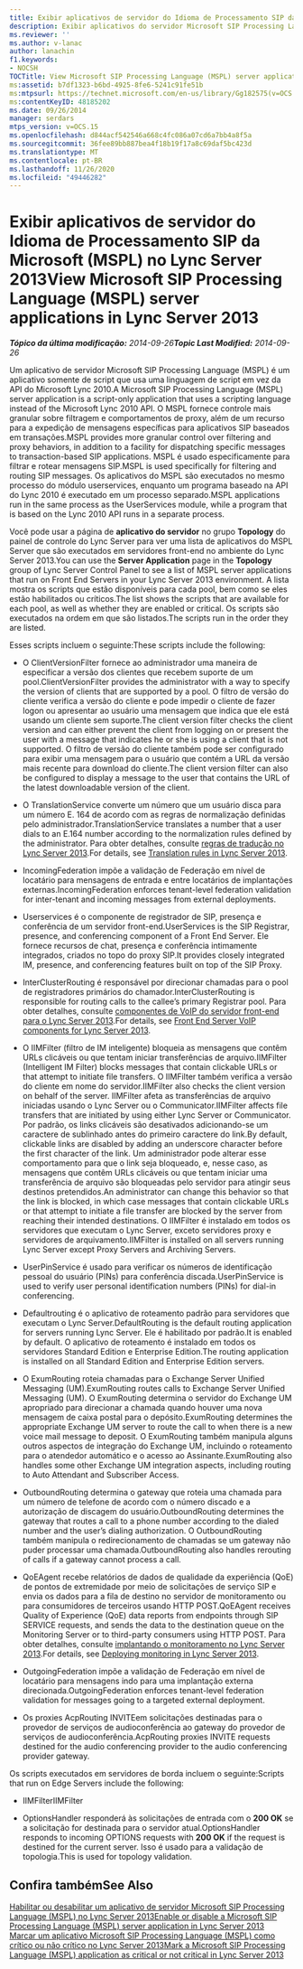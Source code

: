 ```yaml
---
title: Exibir aplicativos de servidor do Idioma de Processamento SIP da Microsoft
description: Exibir aplicativos do servidor Microsoft SIP Processing Language (MSPL).
ms.reviewer: ''
ms.author: v-lanac
author: lanachin
f1.keywords:
- NOCSH
TOCTitle: View Microsoft SIP Processing Language (MSPL) server applications
ms:assetid: b7df1323-b6bd-4925-8fe6-5241c91fe51b
ms:mtpsurl: https://technet.microsoft.com/en-us/library/Gg182575(v=OCS.15)
ms:contentKeyID: 48185202
ms.date: 09/26/2014
manager: serdars
mtps_version: v=OCS.15
ms.openlocfilehash: d844acf542546a668c4fc086a07cd6a7bb4a8f5a
ms.sourcegitcommit: 36fee89bb887bea4f18b19f17a8c69daf5bc423d
ms.translationtype: MT
ms.contentlocale: pt-BR
ms.lasthandoff: 11/26/2020
ms.locfileid: "49446282"
---
```

# <a name="view-microsoft-sip-processing-language-mspl-server-applications-in-lync-server-2013"></a><span data-ttu-id="83f58-103">Exibir aplicativos de servidor do Idioma de Processamento SIP da Microsoft (MSPL) no Lync Server 2013</span><span class="sxs-lookup"><span data-stu-id="83f58-103">View Microsoft SIP Processing Language (MSPL) server applications in Lync Server 2013</span></span>

<div data-xmlns="http://www.w3.org/1999/xhtml">

<div class="topic" data-xmlns="http://www.w3.org/1999/xhtml" data-msxsl="urn:schemas-microsoft-com:xslt" data-cs="https://msdn.microsoft.com/">

<div data-asp="https://msdn2.microsoft.com/asp">



</div>

<div id="mainSection">

<div id="mainBody"><span data-ttu-id="83f58-104">

<span> </span></span><span class="sxs-lookup"><span data-stu-id="83f58-104">

<span> </span></span></span>

<span data-ttu-id="83f58-105">_**Tópico da última modificação:** 2014-09-26_</span><span class="sxs-lookup"><span data-stu-id="83f58-105">_**Topic Last Modified:** 2014-09-26_</span></span>

<span data-ttu-id="83f58-106">Um aplicativo de servidor Microsoft SIP Processing Language (MSPL) é um aplicativo somente de script que usa uma linguagem de script em vez da API do Microsoft Lync 2010.</span><span class="sxs-lookup"><span data-stu-id="83f58-106">A Microsoft SIP Processing Language (MSPL) server application is a script-only application that uses a scripting language instead of the Microsoft Lync 2010 API.</span></span> <span data-ttu-id="83f58-107">O MSPL fornece controle mais granular sobre filtragem e comportamentos de proxy, além de um recurso para a expedição de mensagens específicas para aplicativos SIP baseados em transações.</span><span class="sxs-lookup"><span data-stu-id="83f58-107">MSPL provides more granular control over filtering and proxy behaviors, in addition to a facility for dispatching specific messages to transaction-based SIP applications.</span></span> <span data-ttu-id="83f58-108">MSPL é usado especificamente para filtrar e rotear mensagens SIP.</span><span class="sxs-lookup"><span data-stu-id="83f58-108">MSPL is used specifically for filtering and routing SIP messages.</span></span> <span data-ttu-id="83f58-109">Os aplicativos do MSPL são executados no mesmo processo do módulo userservices, enquanto um programa baseado na API do Lync 2010 é executado em um processo separado.</span><span class="sxs-lookup"><span data-stu-id="83f58-109">MSPL applications run in the same process as the UserServices module, while a program that is based on the Lync 2010 API runs in a separate process.</span></span>

<span data-ttu-id="83f58-110">Você pode usar a página de **aplicativo do servidor** no grupo **Topology** do painel de controle do Lync Server para ver uma lista de aplicativos do MSPL Server que são executados em servidores front-end no ambiente do Lync Server 2013.</span><span class="sxs-lookup"><span data-stu-id="83f58-110">You can use the **Server Application** page in the **Topology** group of Lync Server Control Panel to see a list of MSPL server applications that run on Front End Servers in your Lync Server 2013 environment.</span></span> <span data-ttu-id="83f58-111">A lista mostra os scripts que estão disponíveis para cada pool, bem como se eles estão habilitados ou críticos.</span><span class="sxs-lookup"><span data-stu-id="83f58-111">The list shows the scripts that are available for each pool, as well as whether they are enabled or critical.</span></span> <span data-ttu-id="83f58-112">Os scripts são executados na ordem em que são listados.</span><span class="sxs-lookup"><span data-stu-id="83f58-112">The scripts run in the order they are listed.</span></span>

<span data-ttu-id="83f58-113">Esses scripts incluem o seguinte:</span><span class="sxs-lookup"><span data-stu-id="83f58-113">These scripts include the following:</span></span>

  - <span data-ttu-id="83f58-114">O ClientVersionFilter fornece ao administrador uma maneira de especificar a versão dos clientes que recebem suporte de um pool.</span><span class="sxs-lookup"><span data-stu-id="83f58-114">ClientVersionFilter provides the administrator with a way to specify the version of clients that are supported by a pool.</span></span> <span data-ttu-id="83f58-115">O filtro de versão do cliente verifica a versão do cliente e pode impedir o cliente de fazer logon ou apresentar ao usuário uma mensagem que indica que ele está usando um cliente sem suporte.</span><span class="sxs-lookup"><span data-stu-id="83f58-115">The client version filter checks the client version and can either prevent the client from logging on or present the user with a message that indicates he or she is using a client that is not supported.</span></span> <span data-ttu-id="83f58-116">O filtro de versão do cliente também pode ser configurado para exibir uma mensagem para o usuário que contém a URL da versão mais recente para download do cliente.</span><span class="sxs-lookup"><span data-stu-id="83f58-116">The client version filter can also be configured to display a message to the user that contains the URL of the latest downloadable version of the client.</span></span>

  - <span data-ttu-id="83f58-117">O TranslationService converte um número que um usuário disca para um número E. 164 de acordo com as regras de normalização definidas pelo administrador.</span><span class="sxs-lookup"><span data-stu-id="83f58-117">TranslationService translates a number that a user dials to an E.164 number according to the normalization rules defined by the administrator.</span></span> <span data-ttu-id="83f58-118">Para obter detalhes, consulte [regras de tradução no Lync Server 2013](lync-server-2013-translation-rules.md).</span><span class="sxs-lookup"><span data-stu-id="83f58-118">For details, see [Translation rules in Lync Server 2013](lync-server-2013-translation-rules.md).</span></span>

  - <span data-ttu-id="83f58-119">IncomingFederation impõe a validação de Federação em nível de locatário para mensagens de entrada e entre locatários de implantações externas.</span><span class="sxs-lookup"><span data-stu-id="83f58-119">IncomingFederation enforces tenant-level federation validation for inter-tenant and incoming messages from external deployments.</span></span>

  - <span data-ttu-id="83f58-120">Userservices é o componente de registrador de SIP, presença e conferência de um servidor front-end.</span><span class="sxs-lookup"><span data-stu-id="83f58-120">UserServices is the SIP Registrar, presence, and conferencing component of a Front End Server.</span></span> <span data-ttu-id="83f58-121">Ele fornece recursos de chat, presença e conferência intimamente integrados, criados no topo do proxy SIP.</span><span class="sxs-lookup"><span data-stu-id="83f58-121">It provides closely integrated IM, presence, and conferencing features built on top of the SIP Proxy.</span></span>

  - <span data-ttu-id="83f58-122">InterClusterRouting é responsável por direcionar chamadas para o pool de registradores primários do chamador.</span><span class="sxs-lookup"><span data-stu-id="83f58-122">InterClusterRouting is responsible for routing calls to the callee’s primary Registrar pool.</span></span> <span data-ttu-id="83f58-123">Para obter detalhes, consulte [componentes de VoIP do servidor front-end para o Lync Server 2013](lync-server-2013-front-end-server-voip-components.md).</span><span class="sxs-lookup"><span data-stu-id="83f58-123">For details, see [Front End Server VoIP components for Lync Server 2013](lync-server-2013-front-end-server-voip-components.md).</span></span>

  - <span data-ttu-id="83f58-124">O IIMFilter (filtro de IM inteligente) bloqueia as mensagens que contêm URLs clicáveis ou que tentam iniciar transferências de arquivo.</span><span class="sxs-lookup"><span data-stu-id="83f58-124">IIMFilter (Intelligent IM Filter) blocks messages that contain clickable URLs or that attempt to initiate file transfers.</span></span> <span data-ttu-id="83f58-125">O IIMFilter também verifica a versão do cliente em nome do servidor.</span><span class="sxs-lookup"><span data-stu-id="83f58-125">IIMFilter also checks the client version on behalf of the server.</span></span> <span data-ttu-id="83f58-126">IIMFilter afeta as transferências de arquivo iniciadas usando o Lync Server ou o Communicator.</span><span class="sxs-lookup"><span data-stu-id="83f58-126">IIMFilter affects file transfers that are initiated by using either Lync Server or Communicator.</span></span> <span data-ttu-id="83f58-127">Por padrão, os links clicáveis são desativados adicionando-se um caractere de sublinhado antes do primeiro caractere do link.</span><span class="sxs-lookup"><span data-stu-id="83f58-127">By default, clickable links are disabled by adding an underscore character before the first character of the link.</span></span> <span data-ttu-id="83f58-128">Um administrador pode alterar esse comportamento para que o link seja bloqueado, e, nesse caso, as mensagens que contêm URLs clicáveis ou que tentam iniciar uma transferência de arquivo são bloqueadas pelo servidor para atingir seus destinos pretendidos.</span><span class="sxs-lookup"><span data-stu-id="83f58-128">An administrator can change this behavior so that the link is blocked, in which case messages that contain clickable URLs or that attempt to initiate a file transfer are blocked by the server from reaching their intended destinations.</span></span> <span data-ttu-id="83f58-129">O IIMFilter é instalado em todos os servidores que executam o Lync Server, exceto servidores proxy e servidores de arquivamento.</span><span class="sxs-lookup"><span data-stu-id="83f58-129">IIMFilter is installed on all servers running Lync Server except Proxy Servers and Archiving Servers.</span></span>

  - <span data-ttu-id="83f58-130">UserPinService é usado para verificar os números de identificação pessoal do usuário (PINs) para conferência discada.</span><span class="sxs-lookup"><span data-stu-id="83f58-130">UserPinService is used to verify user personal identification numbers (PINs) for dial-in conferencing.</span></span>

  - <span data-ttu-id="83f58-131">Defaultrouting é o aplicativo de roteamento padrão para servidores que executam o Lync Server.</span><span class="sxs-lookup"><span data-stu-id="83f58-131">DefaultRouting is the default routing application for servers running Lync Server.</span></span> <span data-ttu-id="83f58-132">Ele é habilitado por padrão.</span><span class="sxs-lookup"><span data-stu-id="83f58-132">It is enabled by default.</span></span> <span data-ttu-id="83f58-133">O aplicativo de roteamento é instalado em todos os servidores Standard Edition e Enterprise Edition.</span><span class="sxs-lookup"><span data-stu-id="83f58-133">The routing application is installed on all Standard Edition and Enterprise Edition servers.</span></span>

  - <span data-ttu-id="83f58-134">O ExumRouting roteia chamadas para o Exchange Server Unified Messaging (UM).</span><span class="sxs-lookup"><span data-stu-id="83f58-134">ExumRouting routes calls to Exchange Server Unified Messaging (UM).</span></span> <span data-ttu-id="83f58-135">O ExumRouting determina o servidor do Exchange UM apropriado para direcionar a chamada quando houver uma nova mensagem de caixa postal para o depósito.</span><span class="sxs-lookup"><span data-stu-id="83f58-135">ExumRouting determines the appropriate Exchange UM server to route the call to when there is a new voice mail message to deposit.</span></span> <span data-ttu-id="83f58-136">O ExumRouting também manipula alguns outros aspectos de integração do Exchange UM, incluindo o roteamento para o atendedor automático e o acesso ao Assinante.</span><span class="sxs-lookup"><span data-stu-id="83f58-136">ExumRouting also handles some other Exchange UM integration aspects, including routing to Auto Attendant and Subscriber Access.</span></span>

  - <span data-ttu-id="83f58-137">OutboundRouting determina o gateway que roteia uma chamada para um número de telefone de acordo com o número discado e a autorização de discagem do usuário.</span><span class="sxs-lookup"><span data-stu-id="83f58-137">OutboundRouting determines the gateway that routes a call to a phone number according to the dialed number and the user’s dialing authorization.</span></span> <span data-ttu-id="83f58-138">O OutboundRouting também manipula o redirecionamento de chamadas se um gateway não puder processar uma chamada.</span><span class="sxs-lookup"><span data-stu-id="83f58-138">OutboundRouting also handles rerouting of calls if a gateway cannot process a call.</span></span>

  - <span data-ttu-id="83f58-139">QoEAgent recebe relatórios de dados de qualidade da experiência (QoE) de pontos de extremidade por meio de solicitações de serviço SIP e envia os dados para a fila de destino no servidor de monitoramento ou para consumidores de terceiros usando HTTP POST.</span><span class="sxs-lookup"><span data-stu-id="83f58-139">QoEAgent receives Quality of Experience (QoE) data reports from endpoints through SIP SERVICE requests, and sends the data to the destination queue on the Monitoring Server or to third-party consumers using HTTP POST.</span></span> <span data-ttu-id="83f58-140">Para obter detalhes, consulte [implantando o monitoramento no Lync Server 2013](lync-server-2013-deploying-monitoring.md).</span><span class="sxs-lookup"><span data-stu-id="83f58-140">For details, see [Deploying monitoring in Lync Server 2013](lync-server-2013-deploying-monitoring.md).</span></span>

  - <span data-ttu-id="83f58-141">OutgoingFederation impõe a validação de Federação em nível de locatário para mensagens indo para uma implantação externa direcionada.</span><span class="sxs-lookup"><span data-stu-id="83f58-141">OutgoingFederation enforces tenant-level federation validation for messages going to a targeted external deployment.</span></span>

  - <span data-ttu-id="83f58-142">Os proxies AcpRouting INVITEem solicitações destinadas para o provedor de serviços de audioconferência ao gateway do provedor de serviços de audioconferência.</span><span class="sxs-lookup"><span data-stu-id="83f58-142">AcpRouting proxies INVITE requests destined for the audio conferencing provider to the audio conferencing provider gateway.</span></span>

<span data-ttu-id="83f58-143">Os scripts executados em servidores de borda incluem o seguinte:</span><span class="sxs-lookup"><span data-stu-id="83f58-143">Scripts that run on Edge Servers include the following:</span></span>

  - <span data-ttu-id="83f58-144">IIMFilter</span><span class="sxs-lookup"><span data-stu-id="83f58-144">IIMFilter</span></span>

  - <span data-ttu-id="83f58-145">OptionsHandler responderá às solicitações de entrada com o **200 OK** se a solicitação for destinada para o servidor atual.</span><span class="sxs-lookup"><span data-stu-id="83f58-145">OptionsHandler responds to incoming OPTIONS requests with **200 OK** if the request is destined for the current server.</span></span> <span data-ttu-id="83f58-146">Isso é usado para a validação de topologia.</span><span class="sxs-lookup"><span data-stu-id="83f58-146">This is used for topology validation.</span></span>

<div>

## <a name="see-also"></a><span data-ttu-id="83f58-147">Confira também</span><span class="sxs-lookup"><span data-stu-id="83f58-147">See Also</span></span>


[<span data-ttu-id="83f58-148">Habilitar ou desabilitar um aplicativo de servidor Microsoft SIP Processing Language (MSPL) no Lync Server 2013</span><span class="sxs-lookup"><span data-stu-id="83f58-148">Enable or disable a Microsoft SIP Processing Language (MSPL) server application in Lync Server 2013</span></span>](lync-server-2013-enable-or-disable-a-microsoft-sip-processing-language-mspl-server-application.md)  
[<span data-ttu-id="83f58-149">Marcar um aplicativo Microsoft SIP Processing Language (MSPL) como crítico ou não crítico no Lync Server 2013</span><span class="sxs-lookup"><span data-stu-id="83f58-149">Mark a Microsoft SIP Processing Language (MSPL) application as critical or not critical in Lync Server 2013</span></span>](lync-server-2013-mark-a-microsoft-sip-processing-language-mspl-application-as-critical-or-not-critical.md)  
  

<span data-ttu-id="83f58-150"></div>

</div>

<span> </span>

</div>

</div>

</span><span class="sxs-lookup"><span data-stu-id="83f58-150"></div>

</div>

<span> </span>

</div>

</div>

</span></span></div>

